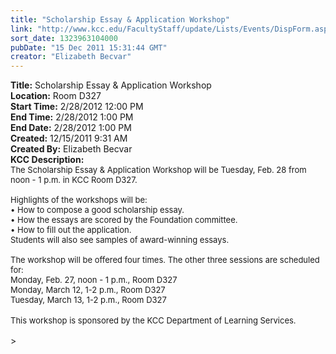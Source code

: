 ```yaml
---
title: "Scholarship Essay & Application Workshop"
link: "http://www.kcc.edu/FacultyStaff/update/Lists/Events/DispForm.aspx?ID=192"
sort_date: 1323963104000
pubDate: "15 Dec 2011 15:31:44 GMT"
creator: "Elizabeth Becvar"
---
```


<div><b>Title:</b> Scholarship Essay &amp; Application Workshop</div>
<div><b>Location:</b> Room D327</div>
<div><b>Start Time:</b> 2/28/2012 12:00 PM</div>
<div><b>End Time:</b> 2/28/2012 1:00 PM</div>
<div><b>End Date:</b> 2/28/2012 1:00 PM</div>
<div><b>Created:</b> 12/15/2011 9:31 AM</div>
<div><b>Created By:</b> Elizabeth Becvar</div>
<div><b>KCC Description:</b> <div class=ExternalClass8F430A8032CF497AB9CBDEF91AEE3A92>
<div><font size=2>The Scholarship Essay &amp; Application Workshop will be Tuesday, Feb. 28 from noon - 1 p.m. in KCC Room D327.<br> <br>Highlights of the workshops will be:<br>• How to compose a good scholarship essay.<br>• How the essays are scored by the Foundation committee.<br>• How to fill out the application.<br>Students will also see samples of award-winning essays.<br> <br>The workshop will be offered four times. The other three sessions are scheduled for:<br>Monday, Feb. 27, noon - 1 p.m., Room D327<br>Monday, March 12, 1-2 p.m., Room D327<br>Tuesday, March 13, 1-2 p.m., Room D327</font></div>
<div> </div>
<div><font size=2>This workshop is sponsored by the KCC Department of Learning Services.<br> </font></div></div></div>
></div></div></div>
